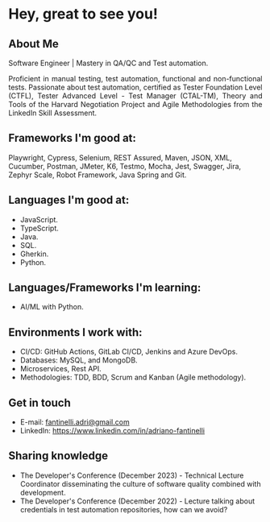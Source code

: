 # Hey, great to see you!

## About Me

<p align="justify"> Software Engineer | Mastery in QA/QC and Test automation. </p>

<p align="justify"> Proficient in manual testing, test automation, functional and non-functional tests. Passionate about test automation, certified as Tester Foundation Level (CTFL), Tester Advanced Level - Test Manager (CTAL-TM), Theory and Tools of the Harvard Negotiation Project and Agile Methodologies from the LinkedIn Skill Assessment. </p>

## Frameworks I'm good at:

Playwright, Cypress, Selenium, REST Assured, Maven, JSON, XML, Cucumber, Postman, JMeter, K6, Testmo, Mocha, Jest, Swagger, Jira, Zephyr Scale, Robot Framework, Java Spring and Git.

## Languages I'm good at:

- JavaScript.
- TypeScript.
- Java.
- SQL.
- Gherkin.
- Python.

## Languages/Frameworks I'm learning:

- AI/ML with Python.

## Environments I work with:

- CI/CD: GitHub Actions, GitLab CI/CD, Jenkins and Azure DevOps.
- Databases: MySQL, and MongoDB.
- Microservices, Rest API.
- Methodologies: TDD, BDD, Scrum and Kanban (Agile methodology).

## Get in touch

- E-mail: fantinelli.adri@gmail.com
- LinkedIn: https://www.linkedin.com/in/adriano-fantinelli

## Sharing knowledge

- The Developer's Conference (December 2023) - Technical Lecture Coordinator disseminating the culture of software quality combined with development.
- The Developer's Conference (December 2022) - Lecture talking about credentials in test automation repositories, how can we avoid?
